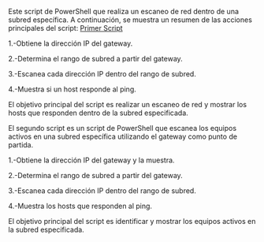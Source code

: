 Este script de PowerShell que realiza un escaneo de red dentro de una subred específica. A continuación, se muestra un resumen de las acciones principales del script:
[Primer Script](ScriptingenPowershell/scan_alivev1.ps1)

1.-Obtiene la dirección IP del gateway.


2.-Determina el rango de subred a partir del gateway.


3.-Escanea cada dirección IP dentro del rango de subred.


4.-Muestra si un host responde al ping.


El objetivo principal del script es realizar un escaneo de red y mostrar los hosts que responden dentro de la subred especificada.


El segundo script es un script de PowerShell que escanea los equipos activos en una subred específica utilizando el gateway como punto de partida. 


1.-Obtiene la dirección IP del gateway y la muestra.


2.-Determina el rango de subred a partir del gateway.


3.-Escanea cada dirección IP dentro del rango de subred.


4.-Muestra los hosts que responden al ping.


El objetivo principal del script es identificar y mostrar los equipos activos en la subred especificada.
